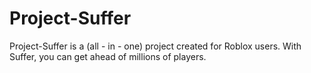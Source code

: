 # Project-Suffer

Project-Suffer is a (all - in - one) project created for Roblox users. With Suffer, you can get ahead of millions of players.
